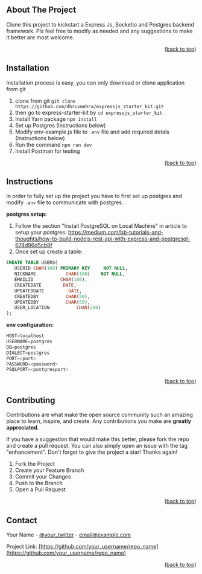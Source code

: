 <!-- ABOUT THE PROJECT -->

## About The Project

Clone this project to kickstart a Express Js, Socketio and Postgres backend framework. Pls feel free to modify as needed and any suggestions to make it better are most welcome.

<p align="right">(<a href="#readme-top">back to top</a>)</p>

<!-- INSTALLATION -->

## Installation

Installation process is easy, you can only download or clone application from git

1. clone from git `git clone https://github.com/dhruvmehra/expressjs_starter_kit.git`
2. then go to express-starter-kit by `cd expressjs_starter_kit`
3. Install Yarn package `npm install`
4. Set up Postgres (Instructions below)
5. Modify env-example.js file to `.env` file and add required detals (Instructions below)
6. Run the command `npm run dev`
7. Install Postman for testing
<p align="right">(<a href="#readme-top">back to top</a>)</p>

<!-- INSTRUCTIONS -->

## Instructions

In order to fully set up the project you have to first set up postgres and modify `.env` file to communicate with postgres.

**postgres setup:**

1. Follow the section "Install PostgreSQL on Local Machine" in article to setup your postgres: https://medium.com/bb-tutorials-and-thoughts/how-to-build-nodejs-rest-api-with-express-and-postgresql-674d96d5cb8f
2. Once set up create a table:

```sql
CREATE TABLE USERS(
   USERID CHAR(100) PRIMARY KEY     NOT NULL,
   NICKNAME           CHAR(100)    NOT NULL,
   EMAILID          CHAR(100),
   CREATEDATE        DATE,
   UPDATEDDATE         DATE,
   CREATEDBY          CHAR(50),
   UPDATEDBY          CHAR(50),
   USER_LOCATION          CHAR(200)
);
```

**env configuration:**

```javascript
HOST=localhost
USERNAME=postgres
DB=postgres
DIALECT=postgres
PORT=<port>
PASSWORD=<password>
PSQLPORT=<postgresport>
```

<p align="right">(<a href="#readme-top">back to top</a>)</p>

<!-- CONTRIBUTING -->

## Contributing

Contributions are what make the open source community such an amazing place to learn, inspire, and create. Any contributions you make are **greatly appreciated**.

If you have a suggestion that would make this better, please fork the repo and create a pull request. You can also simply open an issue with the tag "enhancement".
Don't forget to give the project a star! Thanks again!

1. Fork the Project
2. Create your Feature Branch
3. Commit your Changes
4. Push to the Branch
5. Open a Pull Request

<p align="right">(<a href="#readme-top">back to top</a>)</p>

<!-- CONTACT -->

## Contact

Your Name - [@your_twitter](https://twitter.com/your_username) - email@example.com

Project Link: [https://github.com/your_username/repo_name](https://github.com/your_username/repo_name)

<p align="right">(<a href="#readme-top">back to top</a>)</p>
